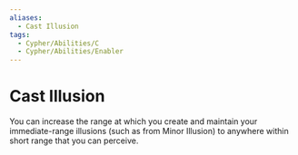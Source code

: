 ```yaml
---
aliases:
  - Cast Illusion
tags:
  - Cypher/Abilities/C
  - Cypher/Abilities/Enabler
---
```


# Cast Illusion

You can increase the range at which you create and maintain your immediate-range illusions (such as from Minor Illusion) to anywhere within short range that you can perceive.
